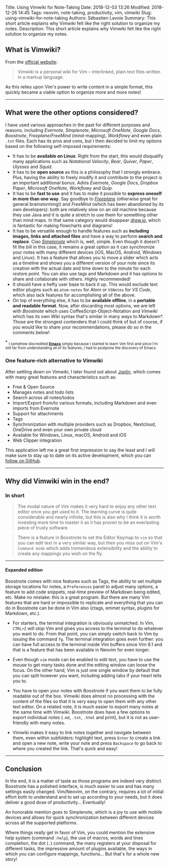 Title: Using Vimwiki for Note-Taking
Date: 2018-12-03 13:26
Modified: 2018-12-26 14:45
Tags: neovim, note-taking, productivity, vim, vimwiki
Slug: using-vimwiki-for-note-taking
Authors: Sébastien Lavoie
Summary: This short article explains why Vimwiki felt like the right solution to organize my notes.
Description: This short article explains why Vimwiki felt like the right solution to organize my notes.

## What is Vimwiki?

From the [official website](https://vimwiki.github.io/):

> Vimwiki is a personal wiki for Vim – interlinked, plain text files
> written in a markup language.

As this relies upon Vim's power to write content in a simple format,
this quickly became a viable option to organize more and more notes!

---

## What were the other options considered?

I have used various approaches in the past for different purposes and
reasons, including _Evernote_, _Simplenote_, _Microsoft OneNote_,
_Google Docs_, _Boostnote_, _Freeplane_/_FreeMind_ (mind-mapping),
_Workflowy_ and even plain `.txt` files. Each has its pros and cons, but
I then decided to limit my options based on the following self-imposed
requirements:

-   It has to be **available on Linux**. Right from the start, this would
    disqualify many applications such as _Notational Velocity_, _Bear_,
    _Quiver_, _Paper_, _Ulysses_ and _Squid_.
-   It has to be **open source** as this is a philosophy that I strongly
    embrace. Plus, having the ability to freely modify it and contribute to
    the project is an important additional bonus. Adiós _Evernote_, _Google
    Docs_, _Dropbox Paper_, _Microsoft OneNote_, _Workflowy_ and _Quip_.
-   It has to be **fast to use** and it has to make it possible
    to **express oneself in more than one way**. Say goodbye to
    _[Freeplane](https://www.freeplane.org)_ (otherwise great for
    general brainstorming!) and _FreeMind_ (which has been abandoned
    by its own developers): both are relatively slow on an old machine
    because they use Java and it is quite a stretch to use them for
    something other than mind maps. In that same category would disappear
    _[draw.io](https://www.draw.io/)_, which is fantastic for making
    flowcharts and diagrams!
-   It has to be versatile enough to handle features such as **including
    images, links and attached files** and have a way to perform **search
    and replace**. Ciao _[Simplenote](https://simplenote.com/)_ which
    is, well, simple. Even though it doesn't fit the bill in this case,
    it remains a great option as it can synchronize your notes with many
    different devices (iOS, MacOS, Android, Windows and Linux). It has
    a feature that allows you to move a slider which acts as a timeline
    and shows you a different version of your note since its creation
    with the actual date and time down to the minute for each _restore
    point_. You can also use tags and Markdown and it has options to
    share and collaborate with others. Highly recommended!
-   It should have a hefty user base to back it up. This would exclude
    text editor plugins such as `atom-notes` for _Atom_ or `VSNotes` for _VS
    Code_, which also lack features for accomplishing all of the above.
-   On top of everything else, it has to be **available offline**, in a
    **portable and readable format**. Now, after discarding most options, we
    are left with _Boostnote_ which uses CoffeeScript-Object-Notation and
    _Vimwiki_ which has its own Wiki syntax that's similar in many ways to
    Markdown\*. Those are the strongest contenders that I could think of but
    of course, if you would like to share your recommendations, please do so
    in the comments below!

\* <sub>I somehow discredited
**[Emacs](https://www.gnu.org/software/emacs)** simply because I started
to learn Vim first and since I'm still far from understanding all of
its features, I had to postpone the discovery of Emacs.</sub>

### One feature-rich alternative to Vimwiki

After settling down on Vimwiki, I later found out about <a
href="https://joplin.cozic.net">Joplin</a>, which comes with many great
features and characteristics such as:

-   Free & Open Source
-   Manages notes and todo lists
-   Search across all notes/todos
-   Import/Export from/to various formats, including Markdown and even
    imports from Evernote
-   Support for attachments
-   Tags
-   Synchronization with multiple providers such as Dropbox, Nextcloud,
    OneDrive and even your own private cloud
-   Available for Windows, Linux, macOS, Android and iOS
-   Web Clipper integration

This application left me a great first impression to say the least and I
will make sure to stay up to date on its active development, which you
can <a href="https://github.com/laurent22/joplin">follow on GitHub</a>.

---

## Why did Vimwiki win in the end?

### In short

> The modal nature of Vim makes it very hard to enjoy any other text
> editor once you get used to it. The learning curve is quite considerable
> and nearly infinite, but this is also why I think it is worth investing
> more time to master it as it has proven to be an everlasting piece of
> trusty software.

> There is a feature in Boostnote to set the Editor Keymap to `vim` so
> that you can edit text in a very similar way, but then you miss out on
> Vim's `Command mode` which adds tremendous extensibility and the ability
> to create any mappings you wish on the fly.

---

#### Expanded edition

Boostnote comes with nice features such as Tags, the ability to set
multiple storage locations for notes, a `Preferences` panel to adjust
many options, a feature to add code snippets, real-time preview of
Markdown being edited, etc. Make no mistake: this is a great program.
But there are many Vim features that are hard or impossible to replicate
and everything that you can do in Boostnote can be done in Vim also
(ctags, emmet syntax, plugins for Markdown, etc.).

-   For starters, the terminal integration is obviously unmatched. In
    Vim, `CTRL+Z` will _stop_ Vim and gives you access to the terminal to
    do whatever you want to do. From that point, you can simply switch back
    to Vim by issuing the command `fg`. The terminal integration goes even
    further: you can have full access to the terminal inside Vim buffers
    since Vim 8.1 and that is a feature that has been available in Neovim
    for even longer.

-   Even though `vim` mode can be enabled to edit text, you have to use
    the mouse to get many tasks done and the editing window can loose the
    focus. On the other hand, Vim is just one single window by default that
    you can split however you want, including adding tabs if your heart
    tells you to.

-   You have to open your notes with Boostnote if you want them to be
    fully readable out of the box. Vimwiki does almost no processing with
    the content of the files so that it is very easy to open them with any
    other text editor. On a related note, it is much easier to export many
    notes at the same time with Vimwiki. Boostnote does have a few options
    to export individual notes (`.md`, `.txt`, `.html` and print), but it is
    not as user-friendly with many notes.

-   Vimwiki makes it easy to link notes together and navigate between
    them, even within subfolders: highlight text, press `Enter` to create a
    link and open a new note, write your note and press `Backspace` to go
    back to where you created the link. That's quick and easy!

---

## Conclusion

In the end, it is a matter of taste as those programs are indeed very
distinct. Boostnote has a polished interface, is much easier to use and
has many settings easily changed. Vim/Neovim, on the contrary, requires
a lot of initial effort both to understand and to set up according
to your needs, but it does deliver a good dose of productivity...
Eventually!

An honorable mention goes to Simplenote, which is a joy to use with
mobile devices and allows for quick synchronization between different
devices across all the supported platforms.

Where things really get in favor of Vim, you could mention the extensive
help system (command `:help`), the use of macros, words and lines
completion, the dot (`.`) command, the many registers at your disposal
for different tasks, the impressive amount of plugins available, the
ways in which you can configure mappings, functions... But that's for a
whole new story!
